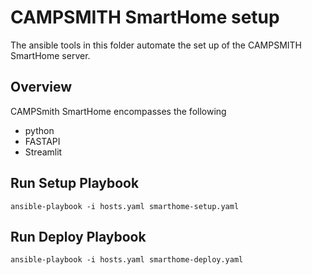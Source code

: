 # CAMPSMITH SmartHome setup
The ansible tools in this folder automate the set up of the CAMPSMITH SmartHome server.

## Overview

CAMPSmith SmartHome encompasses the following

* python
* FASTAPI
* Streamlit

## Run Setup Playbook
```
ansible-playbook -i hosts.yaml smarthome-setup.yaml
```

## Run Deploy Playbook
```
ansible-playbook -i hosts.yaml smarthome-deploy.yaml
```

